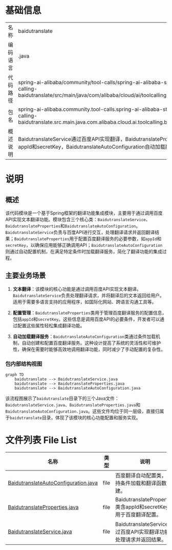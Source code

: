 # 基础信息

|      |      |
|------|------|
| 名称 | baidutranslate |
| 编码语言 | .java |
| 代码路径 | spring-ai-alibaba/community/tool-calls/spring-ai-alibaba-starter-tool-calling-baidutranslate/src/main/java/com/alibaba/cloud/ai/toolcalling/baidutranslate |
| 包名 | spring-ai-alibaba.community.tool-calls.spring-ai-alibaba-starter-tool-calling-baidutranslate.src.main.java.com.alibaba.cloud.ai.toolcalling.baidutranslate |
| 概述说明 | BaidutranslateService通过百度API实现翻译，BaidutranslateProperties配置appId和secretKey，BaidutranslateAutoConfiguration自动加载翻译服务。 |

# 说明

## 概述

该代码模块是一个基于Spring框架的翻译功能集成模块，主要用于通过调用百度API实现文本翻译功能。模块包含三个核心类：`BaidutranslateService`、`BaidutranslateProperties`和`BaidutranslateAutoConfiguration`。`BaidutranslateService`负责与百度API进行交互，处理翻译请求并返回翻译结果；`BaidutranslateProperties`用于配置百度翻译服务的必要参数，如`appId`和`secretKey`，以确保应用能够正确调用API；`BaidutranslateAutoConfiguration`则通过自动配置机制，在满足特定条件时加载翻译服务，简化了翻译功能的集成过程。

## 主要业务场景

1. **文本翻译**：该模块的核心功能是通过调用百度API实现文本翻译。`BaidutranslateService`负责处理翻译请求，并将翻译后的文本返回给用户。适用于需要多语言支持的应用程序，如国际化网站、跨语言沟通工具等。

2. **配置管理**：`BaidutranslateProperties`类用于管理百度翻译服务的配置信息，包括`appId`和`secretKey`。这些信息是调用百度API的必要条件，开发者可以通过配置这些属性轻松集成翻译功能。

3. **自动加载翻译服务**：`BaidutranslateAutoConfiguration`类通过条件加载机制，自动创建和配置百度翻译服务。这种设计提高了系统的灵活性和可维护性，确保在需要时能够高效地调用翻译功能，同时减少了手动配置的复杂性。


### 包内部结构视图

```mermaid
graph TD
    baidutranslate --> BaidutranslateService.java
    baidutranslate --> BaidutranslateProperties.java
    baidutranslate --> BaidutranslateAutoConfiguration.java
```

该流程图展示了`baidutranslate`目录下的三个Java文件：`BaidutranslateService.java`、`BaidutranslateProperties.java`和`BaidutranslateAutoConfiguration.java`。这些文件均位于同一层级，直接归属于`baidutranslate`目录，体现了该模块的核心功能配置和服务实现。

# 文件列表 File List

| 名称   | 类型  | 说明 |
|-------|------|-------------|
| [BaidutranslateAutoConfiguration.java](BaidutranslateAutoConfiguration.md) | file | 百度翻译自动配置类，支持条件加载和翻译函数创建。 |
| [BaidutranslateProperties.java](BaidutranslateProperties.md) | file | BaidutranslateProperties类含appId和secretKey，用于百度翻译配置。 |
| [BaidutranslateService.java](BaidutranslateService.md) | file | BaidutranslateService通过百度API实现翻译功能，处理请求并返回结果。 |


